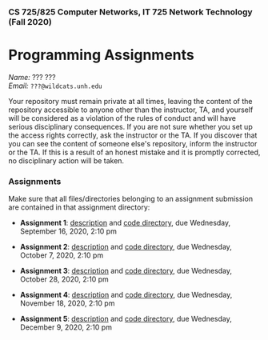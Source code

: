 ### CS 725/825 Computer Networks, IT 725 Network Technology  (Fall 2020) ###

# Programming Assignments #

*Name:* ??? ???  
*Email:* `???@wildcats.unh.edu`

Your repository must remain private at all times, leaving the content of the repository accessible to anyone other than the instructor, TA, and yourself will be considered as a violation of the rules of conduct and will have serious disciplinary consequences. If you are not sure whether you set up the access rights correctly, ask the instructor or the TA. If you discover that you can see the content of someone else's repository, inform the instructor or the TA. If this is a result of an honest mistake and it is promptly corrected, no disciplinary action will be taken.

### Assignments ###

Make sure that all files/directories belonging to an assignment submission are contained in that assignment directory:

- **Assignment 1**: [description](https://www.cs.unh.edu/~cs725/assignments/a1.html) and [code directory](a1), due Wednesday, September 16, 2020, 2:10 pm

- **Assignment 2**: [description](https://www.cs.unh.edu/~cs725/assignments/a2.html) and [code directory](a2), due Wednesday, October 7, 2020, 2:10 pm

- **Assignment 3**: [description](https://www.cs.unh.edu/~cs725/assignments/a3.html) and [code directory](a3), due Wednesday, October 28, 2020, 2:10 pm

- **Assignment 4**: [description](https://www.cs.unh.edu/~cs725/assignments/a4.html) and [code directory](a4), due Wednesday, November 18, 2020, 2:10 pm

- **Assignment 5**: [description](https://www.cs.unh.edu/~cs725/assignments/a5.html) and [code directory](a5), due Wednesday, December 9, 2020, 2:10 pm

